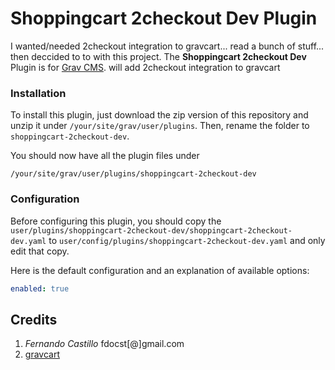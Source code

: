 
# Shoppingcart 2checkout Dev Plugin

I wanted/needed 2checkout integration to gravcart... read a bunch of stuff... then deccided to to with this project.
The **Shoppingcart 2checkout Dev** Plugin is for [Grav CMS](http://github.com/getgrav/grav). will add 2checkout integration to gravcart 



### Installation

To install this plugin, just download the zip version of this repository and unzip it under `/your/site/grav/user/plugins`. Then, rename the folder to `shoppingcart-2checkout-dev`.

You should now have all the plugin files under

    /your/site/grav/user/plugins/shoppingcart-2checkout-dev
	


### Configuration

Before configuring this plugin, you should copy the `user/plugins/shoppingcart-2checkout-dev/shoppingcart-2checkout-dev.yaml` to `user/config/plugins/shoppingcart-2checkout-dev.yaml` and only edit that copy.

Here is the default configuration and an explanation of available options:

```yaml
enabled: true
```



## Credits
1. *Fernando Castillo* fdocst[@]gmail.com
2. [gravcart](https://gravcart.com/)




